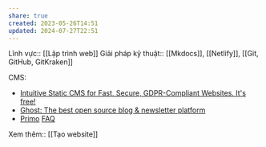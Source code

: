 ```yaml
---
share: true
created: 2023-05-26T14:51
updated: 2024-07-27T22:51
---
```

Lĩnh vực:: [[Lập trình web]]
Giải pháp kỹ thuật:: [[Mkdocs]], [[Netlify]], [[Git, GitHub, GitKraken]]

CMS:
- [Intuitive Static CMS for Fast, Secure, GDPR-Compliant Websites. It's free!](https://getpublii.com/)
- [Ghost: The best open source blog & newsletter platform](https://ghost.org/)
- [Primo](https://primo.so/)
[FAQ](https://getpublii.com/faq/)

Xem thêm:: [[Tạo website]]